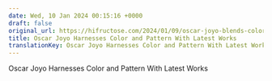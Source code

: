 ```yaml
---
date: Wed, 10 Jan 2024 00:15:16 +0000
draft: false
original_url: https://hifructose.com/2024/01/09/oscar-joyo-blends-color-and-pattern-in-new-works/
title: Oscar Joyo Harnesses Color and Pattern With Latest Works
translationKey: Oscar Joyo Harnesses Color and Pattern With Latest Works
---
```


Oscar Joyo Harnesses Color and Pattern With Latest Works